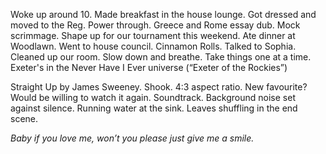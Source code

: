 Woke up around 10\. Made breakfast in the house lounge. Got dressed and moved to the Reg. Power through. Greece and Rome essay dub. Mock scrimmage. Shape up for our tournament this weekend. Ate dinner at Woodlawn. Went to house council. Cinnamon Rolls. Talked to Sophia. Cleaned up our room. Slow down and breathe. Take things one at a time. Exeter's in the Never Have I Ever universe (“Exeter of the Rockies”)

Straight Up by James Sweeney. Shook. 4:3 aspect ratio. New favourite? Would be willing to watch it again. Soundtrack. Background noise set against silence. Running water at the sink. Leaves shuffling in the end scene.

*Baby if you love me, won’t you please just give me a smile.*